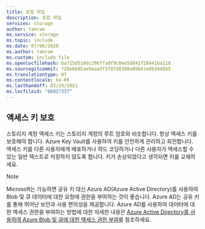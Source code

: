 ```yaml
---
title: 포함 파일
description: 포함 파일
services: storage
author: tamram
ms.service: storage
ms.topic: include
ms.date: 07/06/2020
ms.author: tamram
ms.custom: include file
ms.openlocfilehash: ba715d510dc296ffa8f9c0ee58841f284416a118
ms.sourcegitcommit: f28ebb95ae9aaaff3f87d8388a09b41e0b3445b5
ms.translationtype: HT
ms.contentlocale: ko-KR
ms.lasthandoff: 03/29/2021
ms.locfileid: "86027337"
---
```

## <a name="protect-your-access-keys"></a>액세스 키 보호

스토리지 계정 액세스 키는 스토리지 계정의 루트 암호와 비슷합니다. 항상 액세스 키를 보호해야 합니다. Azure Key Vault를 사용하여 키를 안전하게 관리하고 회전합니다. 액세스 키를 다른 사용자에게 배포하거나 하드 코딩하거나 다른 사용자가 액세스할 수 있는 일반 텍스트로 저장하지 않도록 합니다. 키가 손상되었다고 생각되면 키를 교체하세요.

> [!NOTE]
> Microsoft는 가능하면 공유 키 대신 Azure AD(Azure Active Directory)를 사용하여 Blob 및 큐 데이터에 대한 요청에 권한을 부여하는 것이 좋습니다. Azure AD는 공유 키를 통해 뛰어난 보안과 사용 편의성을 제공합니다. Azure AD를 사용하여 데이터에 대한 액세스 권한을 부여하는 방법에 대한 자세한 내용은 [Azure Active Directory를 사용하여 Azure Blob 및 큐에 대한 액세스 권한 부여](../articles/storage/common/storage-auth-aad.md)를 참조하세요.
